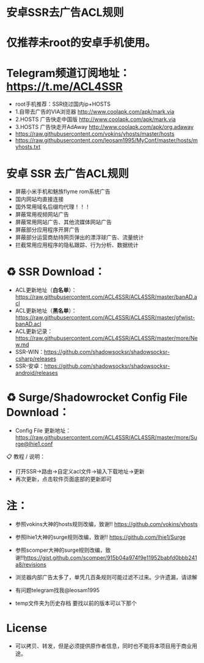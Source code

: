 # 安卓SSR去广告ACL规则
# 仅推荐未root的安卓手机使用。

# Telegram频道订阅地址：**https://t.me/ACL4SSR**

* root手机推荐：SSR绕过国内ip+HOSTS
* 1.自带去广告的VIA浏览器 http://www.coolapk.com/apk/mark.via
* 2.HOSTS 广告快走中国版 http://www.coolapk.com/apk/mark.via
* 3.HOSTS 广告快走开AdAway http://www.coolapk.com/apk/org.adaway
* https://raw.githubusercontent.com/vokins/yhosts/master/hosts
* https://raw.githubusercontent.com/leosam1995/MyConf/master/hosts/myhosts.txt

# 安卓 SSR 去广告ACL规则
* 屏蔽小米手机和魅族flyme rom系统广告
* 国内网站均直接连接
* 国外常用域名后缀均代理！！！
* 屏蔽常用视频网站广告
* 屏蔽常用网站广告、其他流媒体网站广告
* 屏蔽部分应用程序开屏广告
* 屏蔽部分运营商劫持网页弹出的漂浮球广告、流量统计
* 拦截常用应用程序的隐私跟踪、行为分析、数据统计

# ♻️ SSR Download：

* ACL更新地址（**白名单**）：https://raw.githubusercontent.com/ACL4SSR/ACL4SSR/master/banAD.acl
* ACL更新地址（**黑名单**）：https://raw.githubusercontent.com/ACL4SSR/ACL4SSR/master/gfwlist-banAD.acl
* ACL更新记录：https://raw.githubusercontent.com/ACL4SSR/ACL4SSR/master/more/New.md
* SSR-WIN：https://github.com/shadowsocksr/shadowsocksr-csharp/releases
* SSR-安卓：https://github.com/shadowsocksr/shadowsocksr-android/releases

# ♻️ Surge/Shadowrocket Config File Download：
* Config File 更新地址：https://raw.githubusercontent.com/ACL4SSR/ACL4SSR/master/more/Surge@lhie1.conf

📋 教程 / 说明：
* 打开SSR->路由->自定义acl文件->输入下载地址->更新
* 再次更新，点击软件页面底部的更新即可

# 注：
* 参照vokins大神的hosts规则改编，致谢!! https://github.com/vokins/yhosts
* 参照lhie1大神的surge规则改编，致谢!! https://github.com/lhie1/Surge
* 参照scomper大神的surge规则改编，致谢!!https://gist.github.com/scomper/915b04a974f9e11952babfd0bbb241a8/revisions

* 浏览器内部广告太多了，单凭几百条规则可能过滤不过来。少许遗漏，请谅解
* 有问题telegram找我@leosam1995
* temp文件夹为历史存档 要找以前的版本可以下那个
		
# License		
* 可以拷贝、转发，但是必须提供原作者信息，同时也不能将本项目用于商业用途。
